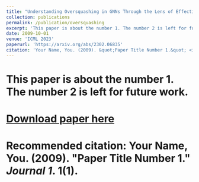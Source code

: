 ```yaml
---
title: "Understanding Oversquashing in GNNs Through the Lens of Effective Resistance"
collection: publications
permalink: /publication/oversquashing
excerpt: 'This paper is about the number 1. The number 2 is left for future work.'
date: 2009-10-01
venue: 'ICML 2023'
paperurl: 'https://arxiv.org/abs/2302.06835'
citation: 'Your Name, You. (2009). &quot;Paper Title Number 1.&quot; <i>Journal 1</i>. 1(1).'
---
```

# This paper is about the number 1. The number 2 is left for future work.

# [Download paper here](http://academicpages.github.io/files/paper1.pdf)

# Recommended citation: Your Name, You. (2009). "Paper Title Number 1." <i>Journal 1</i>. 1(1).